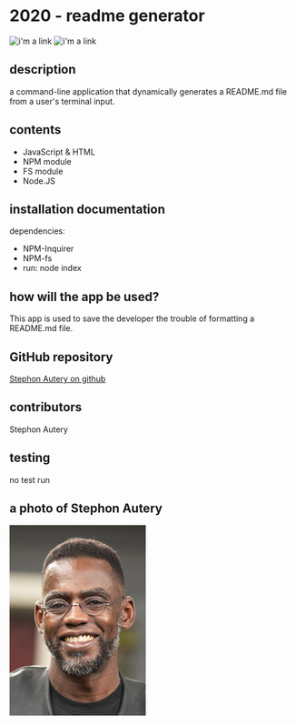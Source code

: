 # 2020 - readme generator 
 ![i'm a link](https://img.shields.io/badge/Stephon_Autery-let's_begin_here_...-goldenrod.svg) ![i'm a link](https://img.shields.io/badge/license-MIT-blue.svg) 
 ## description 
 a command-line application that dynamically generates a README.md file from a user's terminal input. 
 ## contents 
  
 - JavaScript & HTML 
 - NPM module 
 - FS module 
 - Node.JS 
 ## installation documentation 
 dependencies: 
 - NPM-Inquirer 
 - NPM-fs 
 - run: node index 
 ## how will the app be used? 
  
 This app is used to save the developer the trouble of formatting a README.md file.  
 ## GitHub repository 
 [Stephon Autery on github](https://github.com/StephonAutery/2020-readme-generator) 
 ## contributors 
 Stephon Autery 
 ## testing 
 no test run 
 
 
 ## a photo of Stephon Autery 
 
 
 ![i'm a link](./images/stephon-headshot-garden.jpg)